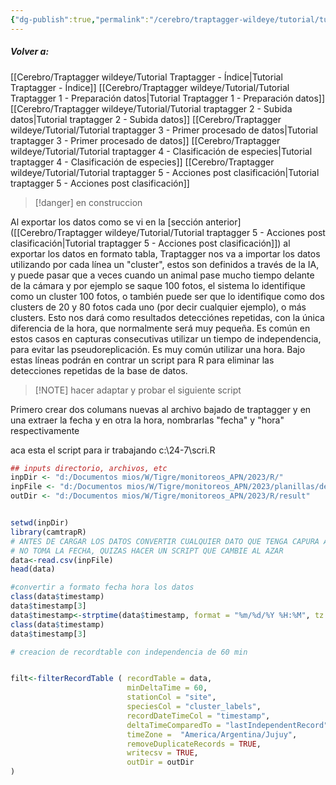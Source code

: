 ```yaml
---
{"dg-publish":true,"permalink":"/cerebro/traptagger-wildeye/tutorial/tutorial-traptagger-6-anexo-tiempo-de-independencia-de-detecciones/","noteIcon":""}
---
```


##### Volver a:
[[Cerebro/Traptagger wildeye/Tutorial Traptagger - Índice\|Tutorial Traptagger - Índice]]
[[Cerebro/Traptagger wildeye/Tutorial/Tutorial Traptagger 1 - Preparación datos\|Tutorial Traptagger 1 - Preparación datos]]
[[Cerebro/Traptagger wildeye/Tutorial/Tutorial traptagger 2 - Subida datos\|Tutorial traptagger 2 - Subida datos]]
[[Cerebro/Traptagger wildeye/Tutorial/Tutorial traptagger 3 - Primer procesado de datos\|Tutorial traptagger 3 - Primer procesado de datos]]
[[Cerebro/Traptagger wildeye/Tutorial/Tutorial traptagger 4 - Clasificación de especies\|Tutorial traptagger 4 - Clasificación de especies]]
[[Cerebro/Traptagger wildeye/Tutorial/Tutorial traptagger 5 - Acciones post clasificación\|Tutorial traptagger 5 - Acciones post clasificación]]



> [!danger] en construccion
> 


Al exportar los datos como se vi en la [sección anterior]([[Cerebro/Traptagger wildeye/Tutorial/Tutorial traptagger 5 - Acciones post clasificación\|Tutorial traptagger 5 - Acciones post clasificación]]) al exportar los datos en formato tabla, Traptagger nos va a importar los datos utilizando por cada línea un "cluster", estos son definidos a través de la IA, y puede pasar que a veces cuando un animal pase mucho tiempo delante de la cámara y por ejemplo se saque 100 fotos, el sistema lo identifique como un cluster 100 fotos, o también puede ser que lo identifique como dos clusters de 20 y 80 fotos cada uno (por decir cualquier ejemplo), o más clusters. 
Esto nos dará como resultados detecciónes repetidas, con la única diferencia de la hora, que normalmente será muy pequeña. 
Es común en estos casos en capturas consecutivas utilizar un tiempo de independencia, para evitar las pseudoreplicación. Es muy común utilizar una hora. 
Bajo estas líneas podrán en contrar un script para R para eliminar las detecciones repetidas de la base de datos. 



> [!NOTE] hacer
> adaptar y probar el siguiente script

Primero crear dos columans nuevas al archivo bajado de traptagger y en una extraer la fecha y en otra la hora, nombrarlas "fecha" y "hora" respectivamente

aca esta el script para ir trabajando
c:\24-7\scri.R 

```R
## inputs directorio, archivos, etc
inpDir <- "d:/Documentos mios/W/Tigre/monitoreos_APN/2023/R/"
inpFile <- "d:/Documentos mios/W/Tigre/monitoreos_APN/2023/planillas/de traptagger/cali_bari_23.csv"
outDir <- "d:/Documentos mios/W/Tigre/monitoreos_APN/2023/R/result"


setwd(inpDir)
library(camtrapR)  
# ANTES DE CARGAR LOS DATOS CONVERTIR CUALQUIER DATO QUE TENGA CAPURA A LAS 0:00 A 0:01 O 23:59 POR QUE SINO, 
# NO TOMA LA FECHA, QUIZAS HACER UN SCRIPT QUE CAMBIE AL AZAR
data<-read.csv(inpFile) 
head(data)

#convertir a formato fecha hora los datos
class(data$timestamp)
data$timestamp[3]
data$timestamp<-strptime(data$timestamp, format = "%m/%d/%Y %H:%M", tz = "America/Argentina/Jujuy")
class(data$timestamp)
data$timestamp[3]

# creacion de recordtable con independencia de 60 min


filt<-filterRecordTable ( recordTable = data, 
                          minDeltaTime = 60,
                          stationCol = "site",
                          speciesCol = "cluster_labels",
                          recordDateTimeCol = "timestamp",
                          deltaTimeComparedTo = "lastIndependentRecord",
                          timeZone =  "America/Argentina/Jujuy",
                          removeDuplicateRecords = TRUE,
                          writecsv = TRUE,
                          outDir = outDir
)

```